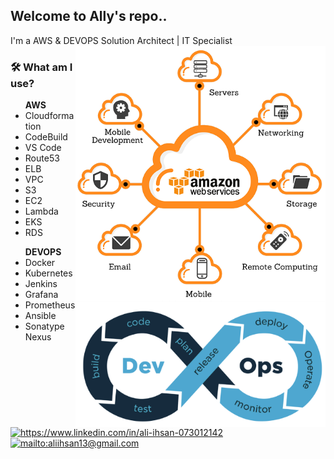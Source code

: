<!--
**xkendx/xkendx** is a ✨ _special_ ✨ repository because its `README.md` (this file) appears on your GitHub profile. -->

## Welcome to Ally's repo..
 I'm a AWS & DEVOPS Solution Architect | IT Specialist  <img src="https://github.com/ally17/ally17/blob/master/aws.png" alt="aws" width=400 height=auto align="right">

### 🛠  What am I use?

<ul > <strong>AWS</strong>
 <li>Cloudformation</li>
 <li>CodeBuild</li>
 <li>VS Code</li>
 <li>Route53</li>
 <li>ELB</li>
 <li>VPC</li>  
 <li>S3</li>
 <li>EC2</li>
 <li>Lambda</li>
 <li>EKS</li>
 <li>RDS</li>
 </ul>
 <ul> <strong>DEVOPS</strong>   <img src="https://github.com/ally17/ally17/blob/master/devops.png" alt="devops" width=400 height=auto align="right">
 <li>Docker</li>
 <li>Kubernetes</li>
 <li>Jenkins</li>
 <li>Grafana</li>
 <li>Prometheus</li>
 <li>Ansible</li>
 <li>Sonatype Nexus</li>
 </ul>

<a href="linkedin.com/in/ali-ihsan-073012142" target="_blank">
    <img src="https://img.shields.io/badge/%20-linkedin-0072b1" alt="https://www.linkedin.com/in/ali-ihsan-073012142">
</a>
<a href="mailto:aliihsan13@gmail.com" target="_blank">
    <img src="https://img.shields.io/badge/%20-gmail-B23121" alt="mailto:aliihsan13@gmail.com">
</a>
<!--<a href="https://medium.com/@kendentry" target="_blank">
    <img src="https://img.shields.io/badge/%20-medium-black" alt="https://medium.com/@kendentry">
</a> -->
